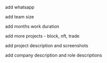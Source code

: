 add whatsapp

add team size

add months work duration

add more projects - block, nft, trade

add project description and screenshots

add company description and role descriptions